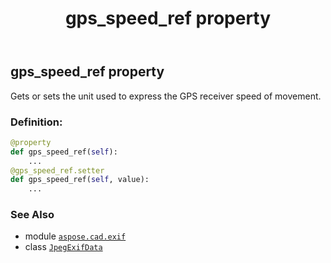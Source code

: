 ﻿---
title: gps_speed_ref property
second_title: Aspose.CAD for Python via .NET API References
description: 
type: docs
weight: 690
url: /python-net/aspose.cad.exif/jpegexifdata/gps_speed_ref/
is_root: false
---

## gps_speed_ref property


Gets or sets the unit used to express the GPS receiver speed of movement.
### Definition:
```python
@property
def gps_speed_ref(self):
    ...
@gps_speed_ref.setter
def gps_speed_ref(self, value):
    ...
```

### See Also
* module [`aspose.cad.exif`](../../)
* class [`JpegExifData`](/cad/python-net/aspose.cad.exif/jpegexifdata)
